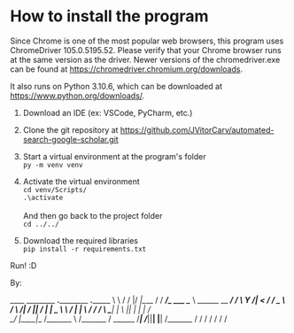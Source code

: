 # How to install the program

Since Chrome is one of the most popular web browsers, this program uses ChromeDriver 105.0.5195.52. Please verify that your Chrome browser runs at the same version as the driver. Newer versions of the chromedriver.exe can be found at https://chromedriver.chromium.org/downloads.

It also runs on Python 3.10.6, which can be downloaded at https://www.python.org/downloads/.

1. Download an IDE (ex: VSCode, PyCharm, etc.)
   <br>
2. Clone the git repository at https://github.com/JVitorCarv/automated-search-google-scholar.git
   <br>
3. Start a virtual environment at the program's folder<br>
   `py -m venv venv`

4. Activate the virtual environment<br>
   `cd venv/Scripts/` <br>
   `.\activate` <br><br>
   And then go back to the project folder <br>
   `cd ../../`
5. Download the required libraries <br>
   `pip install -r requirements.txt`

Run! :D

By:

____   ________  __.__________   ____________________________._________________________________
\   \ /   /    |/ _|\____    /  /   _____/\_   ___ \______   \   \______   \__    ___/   _____/
 \   Y   /|      <    /     /   \_____  \ /    \  \/|       _/   ||     ___/ |    |  \_____  \ 
  \     / |    |  \  /     /_   /        \\     \___|    |   \   ||    |     |    |  /        \
   \___/  |____|__ \/_______ \ /_______  / \______  /____|_  /___||____|     |____| /_______  /
                  \/        \/         \/         \/       \/                               \/
